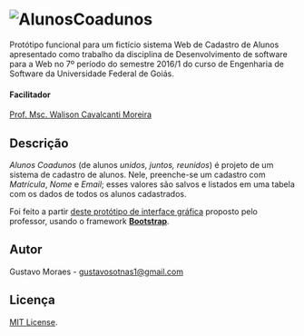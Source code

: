 # ![AlunosCoadunos](https://cdn.rawgit.com/gustavosotnas/DSW-Prototipo-GUI-INF-UFG/master/assets/icon/alunos-coadunos_logo.svg)

Protótipo funcional para um fictício sistema Web de Cadastro de Alunos apresentado como trabalho da disciplina de Desenvolvimento de software para a Web no 7º período do semestre 2016/1 do curso de Engenharia de Software da Universidade Federal de Goiás.

#### Facilitador

[Prof. Msc. Walison Cavalcanti Moreira](mailto:walison@inf.ufg.br)

Descrição
---------
*Alunos Coadunos* (de alunos *unidos, juntos, reunidos*) é projeto de um sistema de cadastro de alunos. Nele, preenche-se um cadastro com *Matrícula*, *Nome* e *Email*; esses valores são salvos e listados em uma tabela com os dados de todos os alunos cadastrados.

Foi feito a partir [deste protótipo de interface gráfica](assets/proto/cadastro-de-aluno.pdf) proposto pelo professor, usando o framework [**Bootstrap**](http://getbootstrap.com).

Autor
-----
Gustavo Moraes - [gustavosotnas1@gmail.com](mailto:gustavosotnas1@gmail.com)

Licença
-------
[MIT License](LICENSE).
